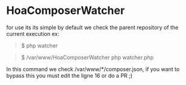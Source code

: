 HoaComposerWatcher
==================

for use its its simple by default we check the parent repository of the current execution ex:

>$ php watcher

>$ /var/www/HoaComposerWatcher php watcher.php 
  
In this command we check /var/www/*/composer.json, if you want to bypass this you must edit the ligne 16 or do a PR ;)

